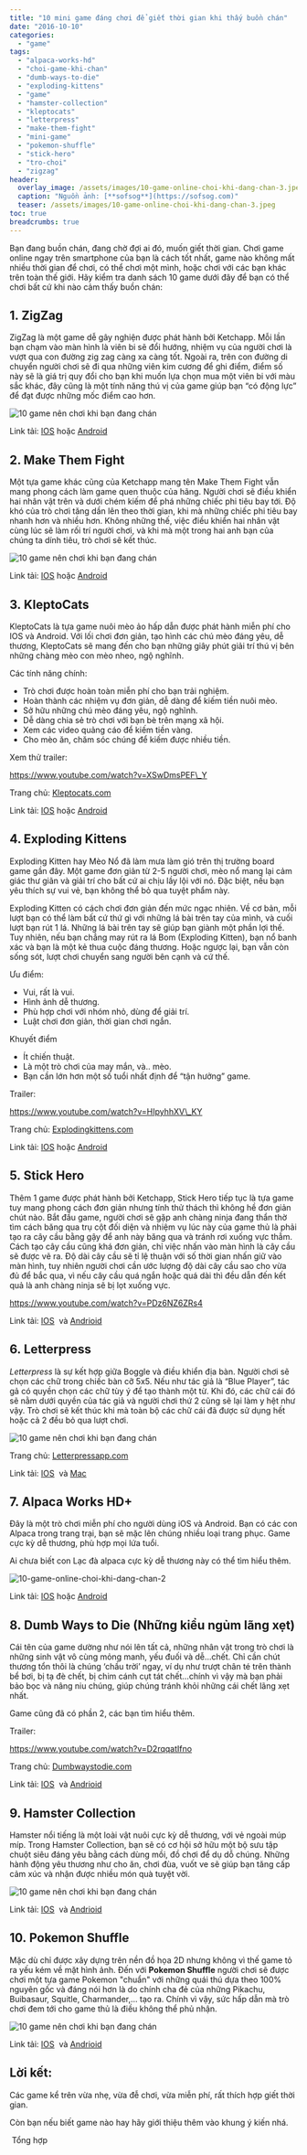 ```yaml
---
title: "10 mini game đáng chơi để giết thời gian khi thấy buồn chán"
date: "2016-10-10"
categories: 
  - "game"
tags: 
  - "alpaca-works-hd"
  - "choi-game-khi-chan"
  - "dumb-ways-to-die"
  - "exploding-kittens"
  - "game"
  - "hamster-collection"
  - "kleptocats"
  - "letterpress"
  - "make-them-fight"
  - "mini-game"
  - "pokemon-shuffle"
  - "stick-hero"
  - "tro-choi"
  - "zigzag"
header:
  overlay_image: /assets/images/10-game-online-choi-khi-dang-chan-3.jpeg
  caption: "Nguồn ảnh: [**sofsog**](https://sofsog.com)" 
  teaser: /assets/images/10-game-online-choi-khi-dang-chan-3.jpeg
toc: true
breadcrumbs: true
---
```


Bạn đang buồn chán, đang chờ đợi ai đó, muốn giết thời gian. Chơi game online ngay trên smartphone của bạn là cách tốt nhất, game nào không mất nhiều thời gian để chơi, có thể chơi một mình, hoặc chơi với các bạn khác trên toàn thế giới. Hãy kiểm tra danh sách 10 game dưới đây để bạn có thể chơi bất cứ khi nào cảm thấy buồn chán:

## **1. ZigZag**

ZigZag là một game dễ gây nghiện được phát hành bởi Ketchapp. Mỗi lần bạn chạm vào màn hình là viên bi sẽ đổi hướng, nhiệm vụ của người chơi là vượt qua con đường zig zag càng xa càng tốt. Ngoài ra, trên con đường di chuyển người chơi sẽ đi qua những viên kim cương để ghi điểm, điểm số này sẽ là giá trị quy đổi cho bạn khi muốn lựa chọn mua một viên bi với màu sắc khác, đây cũng là một tính năng thú vị của game giúp bạn “có động lực” để đạt được những mốc điểm cao hơn.

![10 game nên chơi khi bạn đang chán](/assets/images/10-game-online-choi-khi-dang-chan-5.jpeg)

Link tải: [IOS](https://itunes.apple.com/us/app/zigzag/id951364656?mt=8) hoặc [Android](https://play.google.com/store/apps/details?id=com.ketchapp.zigzaggame)

## **2\. Make Them Fight**

Một tựa game khác cũng của Ketchapp mang tên Make Them Fight vẫn mang phong cách làm game quen thuộc của hãng. Người chơi sẽ điều khiển hai nhân vật trên và dưới chém kiếm để phá những chiếc phi tiêu bay tới. Độ khó của trò chơi tăng dần lên theo thời gian, khi mà những chiếc phi tiêu bay nhanh hơn và nhiều hơn. Không những thế, việc điều khiển hai nhân vật cùng lúc sẽ làm rối trí người chơi, và khi mà một trong hai anh bạn của chúng ta dính tiêu, trò chơi sẽ kết thúc.

![10 game nên chơi khi bạn đang chán](/assets/images/10-game-online-choi-khi-dang-chan-6.jpeg)

Link tải: [IOS](https://itunes.apple.com/vn/app/top-addicting-make-them-fight/id961328694?l=vi&mt=8) hoặc [Android](https://play.google.com/store/apps/details?id=com.ketchapp.makethemfight&hl=en)

## **3. KleptoCats**

KleptoCats là tựa game nuôi mèo ảo hấp dẫn được phát hành miễn phí cho IOS và Android. Với lối chơi đơn giản, tạo hình các chú mèo đáng yêu, dễ thương, KleptoCats sẽ mang đến cho bạn những giây phút giải trí thú vị bên những chàng mèo con mèo nheo, ngộ nghĩnh.

Các tính năng chính:

- Trò chơi được hoàn toàn miễn phí cho bạn trải nghiệm.
- Hoàn thành các nhiệm vụ đơn giản, dễ dàng để kiếm tiền nuôi mèo.
- Sở hữu những chú mèo đáng yêu, ngộ nghĩnh.
- Dễ dàng chia sẻ trò chơi với bạn bè trên mạng xã hội.
- Xem các video quảng cáo để kiếm tiền vàng.
- Cho mèo ăn, chăm sóc chúng để kiếm được nhiều tiền.

Xem thử trailer:

<https://www.youtube.com/watch?v=XSwDmsPEF\_Y>

Trang chủ: [Kleptocats.com](http://kleptocats.com/)

Link tải: [IOS](https://itunes.apple.com/us/app/kleptocats/id1083229791) hoặc [Android](https://play.google.com/store/apps/details?id=com.appsorama.kleptocats)

## **4\. Exploding Kittens**

Exploding Kitten hay Mèo Nổ đã làm mưa làm gió trên thị trường board game gần đây. Một game đơn giản từ 2-5 người chơi, mèo nổ mang lại cảm giác thư giãn và giải trí cho bất cứ ai chịu lầy lội với nó. Đặc biệt, nếu bạn yêu thích sự vui vẻ, bạn không thể bỏ qua tuyệt phẩm này.

Exploding Kitten có cách chơi đơn giản đến mức ngạc nhiên. Về cơ bản, mỗi lượt bạn có thể làm bất cứ thứ gì với những lá bài trên tay của mình, và cuối lượt bạn rút 1 lá. Những lá bài trên tay sẽ giúp bạn giành một phần lợi thế. Tuy nhiên, nếu bạn chẳng may rút ra lá Bom (Exploding Kitten), bạn nổ banh xác và bạn là một kẻ thua cuộc đáng thương. Hoặc ngược lại, bạn vẫn còn sống sót, lượt chơi chuyển sang người bên cạnh và cứ thế.

Ưu điểm:

- Vui, rất là vui.
- Hình ảnh dễ thương.
- Phù hợp chơi với nhóm nhỏ, dùng để giải trí.
- Luật chơi đơn giản, thời gian chơi ngắn.

Khuyết điểm

- Ít chiến thuật.
- Là một trò chơi của may mắn, và.. mèo.
- Bạn cần lớn hơn một số tuổi nhất định để “tận hưởng” game.

Trailer:

<https://www.youtube.com/watch?v=HIpyhhXV\_KY>

Trang chủ: [Explodingkittens.com](http://www.explodingkittens.com/)

Link tải: [IOS](https://itunes.apple.com/us/app/exploding-kittens-official/id1040227414?ls=1&mt=8) hoặc [Android](https://play.google.com/store/apps/details?id=com.explodingkittens.projectbombsquad)

## **5. Stick Hero**

Thêm 1 game được phát hành bởi Ketchapp, Stick Hero tiếp tục là tựa game tuy mang phong cách đơn giản nhưng tính thử thách thì không hề đơn giản chút nào. Bắt đầu game, người chơi sẽ gặp anh chàng ninja đang thẩn thờ tìm cách băng qua trụ cột đối diện và nhiệm vụ lúc này của game thủ là phải tạo ra cây cầu bằng gậy để anh này băng qua và tránh rơi xuống vực thẳm. Cách tạo cây cầu cũng khá đơn giản, chỉ việc nhấn vào màn hình là cây cầu sẽ được vẽ ra. Độ dài cây cầu sẽ tỉ lệ thuận với số thời gian nhấn giữ vào màn hình, tuy nhiên người chơi cần ước lượng độ dài cây cầu sao cho vừa đủ để bắc qua, vì nếu cây cầu quá ngắn hoặc quá dài thì đều dẫn đến kết quả là anh chàng ninja sẽ bị lọt xuống vực.

<https://www.youtube.com/watch?v=PDz6NZ6ZRs4>

Link tải: [IOS](https://itunes.apple.com/us/app/stick-hero/id918338898?mt=8)  và [Andrioid](https://play.google.com/store/apps/details?id=com.ketchapp.stickhero&hl=vi)

## **6. Letterpress**

_Letterpress_ là sự kết hợp giữa Boggle và điều khiển địa bàn. Người chơi sẽ chọn các chữ trong chiếc bàn cỡ 5x5. Nếu như tác giả là “Blue Player”, tác gả có quyền chọn các chữ tùy ý để tạo thành một từ. Khi đó, các chữ cái đó sẽ nằm dưới quyền của tác giả và người chơi thứ 2 cũng sẽ lại làm y hệt như vậy. Trò chơi sẽ kết thúc khi mà toàn bộ các chữ cái đã được sử dụng hết hoặc cả 2 đều bỏ qua lượt chơi.

![10 game nên chơi khi bạn đang chán](/assets/images/10-game-online-choi-khi-dang-chan.jpeg)

Trang chủ: [Letterpressapp.com](http://www.letterpressapp.com/)

Link tải: [IOS](https://itunes.apple.com/app/apple-store/id526619424?pt=61190800&ct=letterpressapp.com-LP&mt=8)  và [Mac](https://itunes.apple.com/us/app/letterpress-word-game/id1070543522?mt=12)

## **7. Alpaca Works HD+**

Đây là một trò chơi miễn phí cho người dùng iOS và Android. Bạn có các con Alpaca trong trang trại, bạn sẽ mặc lên chúng nhiều loại trang phục. Game cực kỳ dễ thương, phù hợp mọi lứa tuổi.

Ai chưa biết con Lạc đà alpaca cực kỳ dễ thương này có thể tìm hiểu thêm.

![10-game-online-choi-khi-dang-chan-2](/assets/images/10-game-online-choi-khi-dang-chan-2.jpeg)

Link tải: [IOS](https://itunes.apple.com/us/app/alpaca-world-hd+/id588682669?mt=8) hoặc [Android](https://play.google.com/store/apps/details?id=com.workpoint.dist2.alpaca&hl=vi)

## **8. Dumb Ways to Die (Những kiểu ngủm lãng xẹt)**

Cái tên của game dường như nói lên tất cả, những nhân vật trong trò chơi là những sinh vật vô cùng mỏng manh, yếu đuối và dễ…chết. Chỉ cần chút thương tổn thôi là chúng ‘chầu trời’ ngay, ví dụ như trượt chân té trên thành bể bơi, bị tạ đè chết, bị chim cánh cụt tát chết…chính vì vậy mà bạn phải bảo bọc và nâng niu chúng, giúp chúng tránh khỏi những cái chết lãng xẹt nhất.

Game cũng đã có phần 2, các bạn tìm hiểu thêm.

Trailer:

<https://www.youtube.com/watch?v=D2rqqatIfno>

Trang chủ: [Dumbwaystodie.com](http://www.dumbwaystodie.com/)

Link tải: [IOS](https://search.itunes.apple.com/WebObjects/MZContentLink.woa/wa/link?mt=8&path=apps%2fdumbwaystodie2thegames)  và [Andrioid](https://play.google.com/store/apps/details?id=air.au.com.metro.DumbWaysToDie2)

## **9\. Hamster Collection**

Hamster nổi tiếng là một loài vật nuôi cực kỳ dễ thương, với vẻ ngoài múp míp. Trong Hamster Collection, bạn sẽ có cơ hội sở hữu một bộ sưu tập chuột siêu đáng yêu bằng cách dùng mồi, đồ chơi để dụ dỗ chúng. Những hành động yêu thương như cho ăn, chơi đùa, vuốt ve sẽ giúp bạn tăng cấp cảm xúc và nhận được nhiều món quà tuyệt vời.

![10 game nên chơi khi bạn đang chán](/assets/images/10-game-online-choi-khi-dang-chan-3.jpeg)

Link tải: [IOS](https://itunes.apple.com/us/app/hamster-collection-freebasic/id1047430471?mt=8&ign-mpt=uo%3D4)  và [Andrioid](https://play.google.com/store/apps/details?id=jp.co.ciagram.collecthamster)

## **10. Pokemon Shuffle**

Mặc dù chỉ được xây dựng trên nền đồ họa 2D nhưng không vì thế game tỏ ra yếu kém về mặt hình ảnh. Đến với **Pokemon Shuffle** người chơi sẽ được chơi một tựa game Pokemon "chuẩn" với những quái thú dựa theo 100% nguyên gốc và đáng nói hơn là do chính cha đẻ của những Pikachu, Buibasaur, Squitle, Charmander,... tạo ra. Chính vì vậy, sức hấp dẫn mà trò chơi đem tới cho game thủ là điều không thể phủ nhận.

![10 game nên chơi khi bạn đang chán](/assets/images/10-game-online-choi-khi-dang-chan-4.jpeg)

Link tải: [IOS](https://itunes.apple.com/us/app/pokemon-shuffle-mobile/id1014919815?mt=8)  và [Andrioid](https://play.google.com/store/apps/details?id=jp.pokemon.poketoru&hl=vi)

## **Lời kết:**

Các game kể trên vừa nhẹ, vừa đễ chơi, vừa miễn phí, rất thích hợp giết thời gian.

Còn bạn nếu biết game nào hay hãy giới thiệu thêm vào khung ý kiến nhá.

 Tổng hợp
